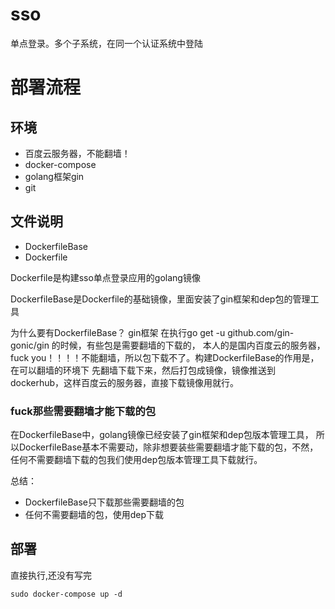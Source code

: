 # sso
单点登录。多个子系统，在同一个认证系统中登陆



# 部署流程

## 环境

- 百度云服务器，不能翻墙！
- docker-compose
- golang框架gin
- git

## 文件说明

- DockerfileBase
- Dockerfile

Dockerfile是构建sso单点登录应用的golang镜像

DockerfileBase是Dockerfile的基础镜像，里面安装了gin框架和dep包的管理工具

为什么要有DockerfileBase？ gin框架 在执行go get -u github.com/gin-gonic/gin 的时候，有些包是需要翻墙的下载的，
本人的是国内百度云的服务器，fuck you！！！！不能翻墙，所以包下载不了。构建DockerfileBase的作用是，在可以翻墙的环境下
先翻墙下载下来，然后打包成镜像，镜像推送到dockerhub，这样百度云的服务器，直接下载镜像用就行。

### fuck那些需要翻墙才能下载的包

在DockerfileBase中，golang镜像已经安装了gin框架和dep包版本管理工具，
所以DockerfileBase基本不需要动，除非想要装些需要翻墙才能下载的包，不然，任何不需要翻墙下载的包我们使用dep包版本管理工具下载就行。

总结： 

- DockerfileBase只下载那些需要翻墙的包
- 任何不需要翻墙的包，使用dep下载


## 部署

直接执行,还没有写完
```
sudo docker-compose up -d
```

